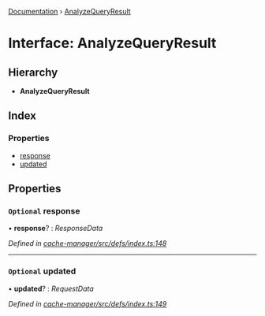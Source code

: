 [Documentation](../README.md) › [AnalyzeQueryResult](analyzequeryresult.md)

# Interface: AnalyzeQueryResult

## Hierarchy

* **AnalyzeQueryResult**

## Index

### Properties

* [response](analyzequeryresult.md#optional-response)
* [updated](analyzequeryresult.md#optional-updated)

## Properties

### `Optional` response

• **response**? : *ResponseData*

*Defined in [cache-manager/src/defs/index.ts:148](https://github.com/badbatch/graphql-box/blob/7c48d653/packages/cache-manager/src/defs/index.ts#L148)*

___

### `Optional` updated

• **updated**? : *RequestData*

*Defined in [cache-manager/src/defs/index.ts:149](https://github.com/badbatch/graphql-box/blob/7c48d653/packages/cache-manager/src/defs/index.ts#L149)*
